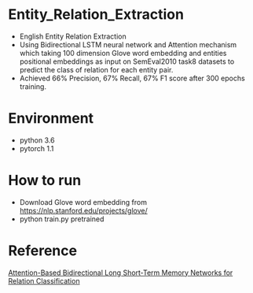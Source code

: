 # Entity_Relation_Extraction
- English Entity Relation Extraction 
- Using Bidirectional LSTM neural network and Attention mechanism which taking 100 dimension Glove word embedding and entities positional embeddings as input on SemEval2010 task8 datasets to predict the class of relation for each entity pair.
- Achieved 66% Precision, 67% Recall, 67% F1 score after 300 epochs training.

# Environment 
- python 3.6
- pytorch 1.1

# How to run
- Download Glove word embedding from https://nlp.stanford.edu/projects/glove/
- python train.py pretrained

# Reference

[Attention-Based Bidirectional Long Short-Term Memory Networks for Relation Classification](url)
